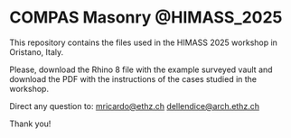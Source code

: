 # COMPAS Masonry @HIMASS_2025

This repository contains the files used in the HIMASS 2025 workshop in Oristano, Italy.

Please, download the Rhino 8 file with the example surveyed vault and download the PDF with the instructions of the cases studied in the workshop.

Direct any question to:
mricardo@ethz.ch
dellendice@arch.ethz.ch

Thank you!
